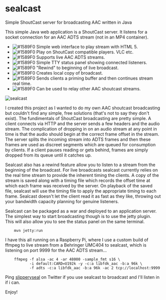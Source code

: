 # sealcast
Simple ShoutCast server for broadcasting AAC written in Java

This simple Java web application is a ShoutCast server.
It listens for a socket connection for an AAC ADTS stream (not in an MP4 container).

- ![#1589F0](http://placehold.it/15/1589F0/000000?text=+) Simple web interface to play stream with HTML 5.
- ![#1589F0](http://placehold.it/15/1589F0/000000?text=+) Play on ShoutCast compatible players. VLC etc.
- ![#1589F0](http://placehold.it/15/1589F0/000000?text=+) Supports live AAC ADTS streams.
- ![#1589F0](http://placehold.it/15/1589F0/000000?text=+) Simple TTY status panel showing connected listeners.
- ![#1589F0](http://placehold.it/15/1589F0/000000?text=+) "Rewind" to beginning of live broadcast.
- ![#1589F0](http://placehold.it/15/1589F0/000000?text=+) Creates local copy of broadcast.
- ![#1589F0](http://placehold.it/15/1589F0/000000?text=+) Sends clients a priming buffer and then continues stream real time.
- ![#1589F0](http://placehold.it/15/1589F0/000000?text=+) Can be used to relay other AAC shoutcast streams.

![sealcast](http://www.catchpole.net/images/sealcast.jpg "sealcast")

I created this project as I wanted to do my own AAC shoutcast broadcasting but couldn't
find any simple, free solutions (that's not to say they don't exist).
The fundimentals of ShoutCast broadcasting are pretty simple. A client connects via
HTTP and the server sends a few headers and the audio stream. The complication of
dropping in on an audio stream at any point in time is that the audio should begin at
the correct frame offset in the stream. The server splits the incoming stream into ADTS frames
and then these frames are used as discreet segments which are queued for consumption by clients.
If a client pauses reading or gets behind, frames are simply dropped from its queue until it
catches up.

Sealcast also has a rewind feature allow you to listen to a stream from the beginning of the broadcast.
For live broadcasts sealcast currently relies on the real time stream to provide the inherent timing the clients.
A copy of the stream is saved along with a timing file which records the offset time at which each frame was
received by the server. On playback of the saved file, sealcast will use the timing file to apply the
appropriate timing to each frame. Sealcast doesn't let the client read it as fast as they like, throwing out your bandwidth
capacity planning for genuine listeners.

Sealcast can be packaged as a war and deployed to an application server.
The simplest way to start broadcasting though is to use the jetty plugin.
This will also allow you to see the status panel on the same terminal.

        mvn jetty:run

I have this all running on a Raspberry Pi, where I use a custom build of ffmpeg to
live stream from a Behringer UMC404 to sealcast, which is listening on port 9999 for
the AAC ADTS stream...

        ffmpeg -f alsa -ac 4 -ar 48000 -sample_fmt s16 \
               -i default:CARD=U192k -y -c:a libfdk_aac -b:a 96k \
               -f adts -c:a libfdk_aac -b:a 96k -ac 2 tcp://localhost:9999
               
Ping [slipperyseal](https://twitter.com/slipperyseal) on Twitter if you use sealcast to broadcast and I'll
listen in if i can.

Enjoy!

